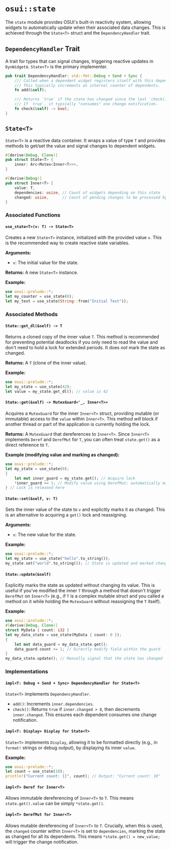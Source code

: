 # `osui::state`

The `state` module provides OSUI's built-in reactivity system, allowing widgets to automatically update when their associated data changes. This is achieved through the `State<T>` struct and the `DependencyHandler` trait.

## `DependencyHandler` Trait

A trait for types that can signal changes, triggering reactive updates in `DynWidget`s. `State<T>` is the primary implementer.

```rust
pub trait DependencyHandler: std::fmt::Debug + Send + Sync {
    /// Called when a dependent widget registers itself with this dependency.
    /// This typically increments an internal counter of dependents.
    fn add(&self);

    /// Returns `true` if the state has changed since the last `check()`.
    /// If `true`, it typically "consumes" one change notification.
    fn check(&self) -> bool;
}
```

## `State<T>`

`State<T>` is a reactive data container. It wraps a value of type `T` and provides methods to get/set the value and signal changes to dependent widgets.

```rust
#[derive(Debug, Clone)]
pub struct State<T> {
    inner: Arc<Mutex<Inner<T>>>,
}

#[derive(Debug)]
pub struct Inner<T> {
    value: T,
    dependencies: usize, // Count of widgets depending on this state
    changed: usize,      // Count of pending changes to be processed by dependents
}
```

### Associated Functions

#### `use_state<T>(v: T) -> State<T>`
Creates a new `State<T>` instance, initialized with the provided value `v`.
This is the recommended way to create reactive state variables.

**Arguments:**
*   `v`: The initial value for the state.

**Returns:**
A new `State<T>` instance.

**Example:**
```rust
use osui::prelude::*;
let my_counter = use_state(0);
let my_text = use_state(String::from("Initial Text"));
```

### Associated Methods

#### `State::get_dl(&self) -> T`
Returns a cloned copy of the inner value `T`.
This method is recommended for preventing potential deadlocks if you only need to read the value and don't need to hold a lock for extended periods. It does *not* mark the state as changed.

**Returns:**
A `T` (clone of the inner value).

**Example:**
```rust
use osui::prelude::*;
let my_state = use_state(42);
let value = my_state.get_dl(); // value is 42
```

#### `State::get(&self) -> MutexGuard<'_, Inner<T>>`
Acquires a `MutexGuard` for the inner `Inner<T>` struct, providing mutable (or immutable) access to the `value` within `Inner<T>`.
This method *will* block if another thread or part of the application is currently holding the lock.

**Returns:**
A `MutexGuard` that dereferences to `Inner<T>`. Since `Inner<T>` implements `Deref` and `DerefMut` for `T`, you can often treat `state.get()` as a direct reference to `T`.

**Example (modifying value and marking as changed):**
```rust
use osui::prelude::*;
let my_state = use_state(0);
{
    let mut inner_guard = my_state.get(); // Acquire lock
    *inner_guard += 1; // Modify value using DerefMut; automatically marks as changed
} // Lock is released here
```

#### `State::set(&self, v: T)`
Sets the inner value of the state to `v` and explicitly marks it as changed.
This is an alternative to acquiring a `get()` lock and reassigning.

**Arguments:**
*   `v`: The new value for the state.

**Example:**
```rust
use osui::prelude::*;
let my_state = use_state("hello".to_string());
my_state.set("world".to_string()); // State is updated and marked changed
```

#### `State::update(&self)`
Explicitly marks the state as updated without changing its value.
This is useful if you've modified the inner `T` through a method that doesn't trigger `DerefMut` on `Inner<T>` (e.g., if `T` is a complex mutable struct and you called a method on it while holding the `MutexGuard` without reassigning the `T` itself).

**Example:**
```rust
use osui::prelude::*;
#[derive(Debug, Clone)]
struct MyData { count: i32 }
let my_data_state = use_state(MyData { count: 0 });
{
    let mut data_guard = my_data_state.get();
    data_guard.count += 1; // Directly modify field within the guard
}
my_data_state.update(); // Manually signal that the state has changed
```

### Implementations

#### `impl<T: Debug + Send + Sync> DependencyHandler for State<T>`
`State<T>` implements `DependencyHandler`.
*   `add()`: Increments `inner.dependencies`.
*   `check()`: Returns `true` if `inner.changed > 0`, then decrements `inner.changed`. This ensures each dependent consumes one change notification.

#### `impl<T: Display> Display for State<T>`
`State<T>` implements `Display`, allowing it to be formatted directly (e.g., in `format!` strings or debug output), by displaying its inner `value`.

**Example:**
```rust
use osui::prelude::*;
let count = use_state(10);
println!("Current count: {}", count); // Output: "Current count: 10"
```

#### `impl<T> Deref for Inner<T>`
Allows immutable dereferencing of `Inner<T>` to `T`.
This means `state.get().value` can be simply `*state.get()`.

#### `impl<T> DerefMut for Inner<T>`
Allows mutable dereferencing of `Inner<T>` to `T`.
Crucially, when this is used, the `changed` counter within `Inner<T>` is set to `dependencies`, marking the state as changed for all its dependents.
This means `*state.get() = new_value;` will trigger the change notification.
